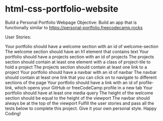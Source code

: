 # html-css-portfolio-website
Build a Personal Portfolio Webpage
Objective: Build an app that is functionally similar to https://personal-portfolio.freecodecamp.rocks

User Stories:

Your portfolio should have a welcome section with an id of welcome-section
The welcome section should have an h1 element that contains text
Your portfolio should have a projects section with an id of projects
The projects section should contain at least one element with a class of project-tile to hold a project
The projects section should contain at least one link to a project
Your portfolio should have a navbar with an id of navbar
The navbar should contain at least one link that you can click on to navigate to different sections of the page
Your portfolio should have a link with an id of profile-link, which opens your GitHub or freeCodeCamp profile in a new tab
Your portfolio should have at least one media query
The height of the welcome section should be equal to the height of the viewport
The navbar should always be at the top of the viewport
Fulfill the user stories and pass all the tests below to complete this project. Give it your own personal style. Happy Coding!
